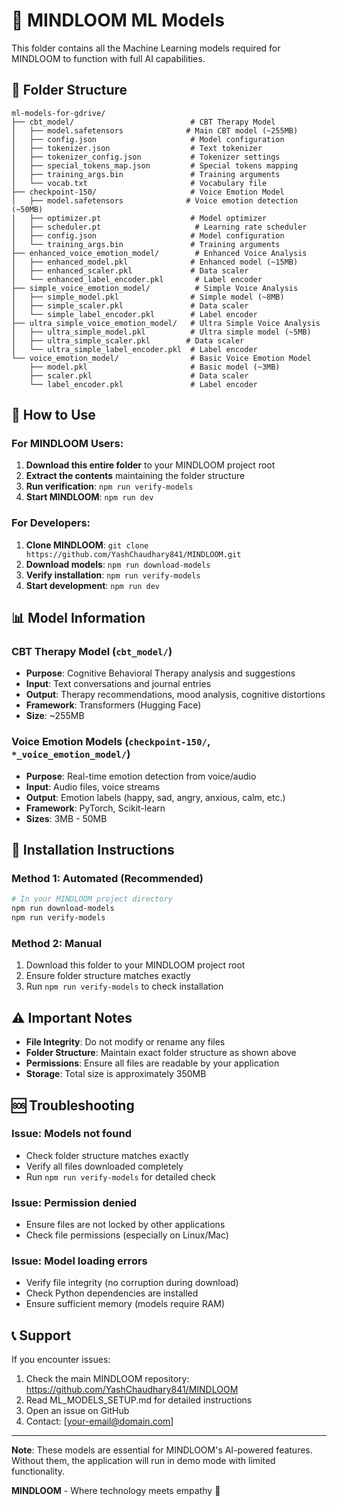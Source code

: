 # 🤖 MINDLOOM ML Models

This folder contains all the Machine Learning models required for MINDLOOM to function with full AI capabilities.

## 📁 **Folder Structure**

```
ml-models-for-gdrive/
├── cbt_model/                          # CBT Therapy Model
│   ├── model.safetensors              # Main CBT model (~255MB)
│   ├── config.json                     # Model configuration
│   ├── tokenizer.json                  # Text tokenizer
│   ├── tokenizer_config.json           # Tokenizer settings
│   ├── special_tokens_map.json         # Special tokens mapping
│   ├── training_args.bin               # Training arguments
│   └── vocab.txt                       # Vocabulary file
├── checkpoint-150/                     # Voice Emotion Model
│   ├── model.safetensors              # Voice emotion detection (~50MB)
│   ├── optimizer.pt                    # Model optimizer
│   ├── scheduler.pt                     # Learning rate scheduler
│   ├── config.json                     # Model configuration
│   └── training_args.bin               # Training arguments
├── enhanced_voice_emotion_model/        # Enhanced Voice Analysis
│   ├── enhanced_model.pkl              # Enhanced model (~15MB)
│   ├── enhanced_scaler.pkl             # Data scaler
│   └── enhanced_label_encoder.pkl       # Label encoder
├── simple_voice_emotion_model/          # Simple Voice Analysis
│   ├── simple_model.pkl                # Simple model (~8MB)
│   ├── simple_scaler.pkl               # Data scaler
│   └── simple_label_encoder.pkl        # Label encoder
├── ultra_simple_voice_emotion_model/   # Ultra Simple Voice Analysis
│   ├── ultra_simple_model.pkl          # Ultra simple model (~5MB)
│   ├── ultra_simple_scaler.pkl        # Data scaler
│   └── ultra_simple_label_encoder.pkl  # Label encoder
└── voice_emotion_model/                # Basic Voice Emotion Model
    ├── model.pkl                       # Basic model (~3MB)
    ├── scaler.pkl                      # Data scaler
    └── label_encoder.pkl               # Label encoder
```

## 🚀 **How to Use**

### **For MINDLOOM Users:**

1. **Download this entire folder** to your MINDLOOM project root
2. **Extract the contents** maintaining the folder structure
3. **Run verification**: `npm run verify-models`
4. **Start MINDLOOM**: `npm run dev`

### **For Developers:**

1. **Clone MINDLOOM**: `git clone https://github.com/YashChaudhary841/MINDLOOM.git`
2. **Download models**: `npm run download-models`
3. **Verify installation**: `npm run verify-models`
4. **Start development**: `npm run dev`

## 📊 **Model Information**

### **CBT Therapy Model** (`cbt_model/`)
- **Purpose**: Cognitive Behavioral Therapy analysis and suggestions
- **Input**: Text conversations and journal entries
- **Output**: Therapy recommendations, mood analysis, cognitive distortions
- **Framework**: Transformers (Hugging Face)
- **Size**: ~255MB

### **Voice Emotion Models** (`checkpoint-150/`, `*_voice_emotion_model/`)
- **Purpose**: Real-time emotion detection from voice/audio
- **Input**: Audio files, voice streams
- **Output**: Emotion labels (happy, sad, angry, anxious, calm, etc.)
- **Framework**: PyTorch, Scikit-learn
- **Sizes**: 3MB - 50MB

## 🔧 **Installation Instructions**

### **Method 1: Automated (Recommended)**
```bash
# In your MINDLOOM project directory
npm run download-models
npm run verify-models
```

### **Method 2: Manual**
1. Download this folder to your MINDLOOM project root
2. Ensure folder structure matches exactly
3. Run `npm run verify-models` to check installation

## ⚠️ **Important Notes**

- **File Integrity**: Do not modify or rename any files
- **Folder Structure**: Maintain exact folder structure as shown above
- **Permissions**: Ensure all files are readable by your application
- **Storage**: Total size is approximately 350MB

## 🆘 **Troubleshooting**

### **Issue: Models not found**
- Check folder structure matches exactly
- Verify all files downloaded completely
- Run `npm run verify-models` for detailed check

### **Issue: Permission denied**
- Ensure files are not locked by other applications
- Check file permissions (especially on Linux/Mac)

### **Issue: Model loading errors**
- Verify file integrity (no corruption during download)
- Check Python dependencies are installed
- Ensure sufficient memory (models require RAM)

## 📞 **Support**

If you encounter issues:
1. Check the main MINDLOOM repository: https://github.com/YashChaudhary841/MINDLOOM
2. Read ML_MODELS_SETUP.md for detailed instructions
3. Open an issue on GitHub
4. Contact: [your-email@domain.com]

---

**Note**: These models are essential for MINDLOOM's AI-powered features. Without them, the application will run in demo mode with limited functionality.

**MINDLOOM** - Where technology meets empathy 🌸